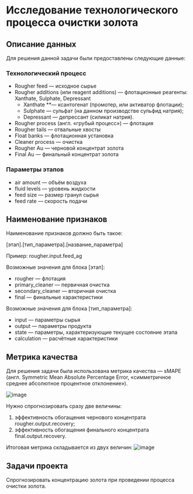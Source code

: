 # Исследование технологического процесса очистки золота
## Описание данных
Для решения данной задачи были предоставлены следующие данные:

### Технологический процесс
* Rougher feed — исходное сырье
* Rougher additions (или reagent additions) — флотационные реагенты: Xanthate, Sulphate, Depressant
  * Xanthate **— ксантогенат (промотер, или активатор флотации);
  * Sulphate — сульфат (на данном производстве сульфид натрия);
  * Depressant — депрессант (силикат натрия).
* Rougher process (англ. «грубый процесс») — флотация
* Rougher tails — отвальные хвосты
* Float banks — флотационная установка
* Cleaner process — очистка
* Rougher Au — черновой концентрат золота
* Final Au — финальный концентрат золота
### Параметры этапов
* air amount — объём воздуха
* fluid levels — уровень жидкости
* feed size — размер гранул сырья
* feed rate — скорость подачи
## Наименование признаков
Наименование признаков должно быть такое:

[этап].[тип_параметра].[название_параметра]

Пример: rougher.input.feed_ag

Возможные значения для блока [этап]:
* rougher — флотация
* primary_cleaner — первичная очистка
* secondary_cleaner — вторичная очистка
* final — финальные характеристики

Возможные значения для блока [тип_параметра]:
* input — параметры сырья
* output — параметры продукта
* state — параметры, характеризующие текущее состояние этапа
* calculation — расчётные характеристики

## Метрика качества
Для решения задачи была использована метрика качества — sMAPE (англ. Symmetric Mean Absolute Percentage Error, «симметричное среднее абсолютное процентное отклонение»).

![image](https://user-images.githubusercontent.com/128860411/227722205-487172ee-48ed-4356-a0eb-43041f28abcc.png)

Нужно спрогнозировать сразу две величины:

1. эффективность обогащения чернового концентрата rougher.output.recovery;
2. эффективность обогащения финального концентрата final.output.recovery.

Итоговая метрика складывается из двух величин:
![image](https://user-images.githubusercontent.com/128860411/227722410-ba91c4a7-96d7-48db-9edf-1d579297a645.png)

## Задачи проекта
Спрогнозировать концентрацию золота при проведении процесса очистки золота.
